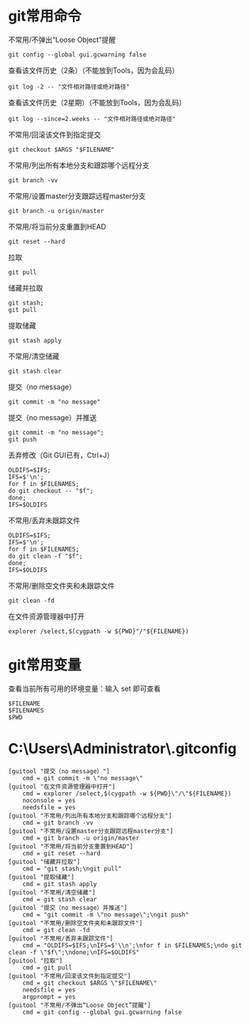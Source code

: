# git常用命令

不常用/不弹出“Loose Object”提醒
```
git config --global gui.gcwarning false
```

查看该文件历史（2条）（不能放到Tools，因为会乱码）
```
git log -2 -- "文件相对路径或绝对路径"
```

查看该文件历史（2星期）（不能放到Tools，因为会乱码）
```
git log --since=2.weeks -- "文件相对路径或绝对路径"
```

不常用/回滚该文件到指定提交
```
git checkout $ARGS "$FILENAME"
```

不常用/列出所有本地分支和跟踪哪个远程分支
```
git branch -vv
```

不常用/设置master分支跟踪远程master分支
```
git branch -u origin/master
```

不常用/将当前分支重置到HEAD
```
git reset --hard
```

拉取
```
git pull
```

储藏并拉取
```
git stash;
git pull
```

提取储藏
```
git stash apply
```

不常用/清空储藏
```
git stash clear
```

提交（no message）
```
git commit -m "no message"
```

提交（no message）并推送
```
git commit -m "no message";
git push
```

丢弃修改（Git GUI已有，Ctrl+J）
```
OLDIFS=$IFS;
IFS=$'\n';
for f in $FILENAMES;
do git checkout -- "$f";
done;
IFS=$OLDIFS
```

不常用/丢弃未跟踪文件
```
OLDIFS=$IFS;
IFS=$'\n';
for f in $FILENAMES;
do git clean -f "$f";
done;
IFS=$OLDIFS
```

不常用/删除空文件夹和未跟踪文件
```
git clean -fd
```

在文件资源管理器中打开
```
explorer /select,$(cygpath -w ${PWD}"/"${FILENAME})
```



# git常用变量

查看当前所有可用的环境变量：输入 set 即可查看
```
$FILENAME
$FILENAMES
$PWD
```



# C:\\Users\\Administrator\\.gitconfig

```
[guitool "提交（no message）"]
	cmd = git commit -m \"no message\"
[guitool "在文件资源管理器中打开"]
	cmd = explorer /select,$(cygpath -w ${PWD}\"/\"${FILENAME})
	noconsole = yes
	needsfile = yes
[guitool "不常用/列出所有本地分支和跟踪哪个远程分支"]
	cmd = git branch -vv
[guitool "不常用/设置master分支跟踪远程master分支"]
	cmd = git branch -u origin/master
[guitool "不常用/将当前分支重置到HEAD"]
	cmd = git reset --hard
[guitool "储藏并拉取"]
	cmd = "git stash;\ngit pull"
[guitool "提取储藏"]
	cmd = git stash apply
[guitool "不常用/清空储藏"]
	cmd = git stash clear
[guitool "提交（no message）并推送"]
	cmd = "git commit -m \"no message\";\ngit push"
[guitool "不常用/删除空文件夹和未跟踪文件"]
	cmd = git clean -fd
[guitool "不常用/丢弃未跟踪文件"]
	cmd = "OLDIFS=$IFS;\nIFS=$'\\n';\nfor f in $FILENAMES;\ndo git clean -f \"$f\";\ndone;\nIFS=$OLDIFS"
[guitool "拉取"]
	cmd = git pull
[guitool "不常用/回滚该文件到指定提交"]
	cmd = git checkout $ARGS \"$FILENAME\"
	needsfile = yes
	argprompt = yes
[guitool "不常用/不弹出“Loose Object”提醒"]
	cmd = git config --global gui.gcwarning false
```






